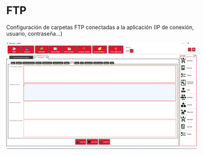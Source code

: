 # FTP

Configuración de carpetas FTP conectadas a la aplicación \(IP de conexión, usuario, contraseña...\)

![](../../../.gitbook/assets/image%20%28372%29.png)

